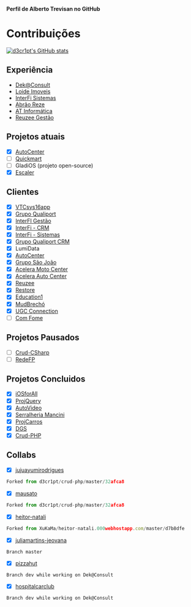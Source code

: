 **Perfil de Alberto Trevisan no GitHub**

# Contribuições
[![d3cr1pt's GitHub stats](https://github-readme-stats-ietj.vercel.app/api?username=d3cr1pt)](https://github.com/d3cr1pt)

## Experiência
- [Dek@Consult](https://dekaconsult.com.br/)
- [Loide Imoveis](https://loideimoveis.com.br)
- [InterFi Sistemas](https://www.interfi.net/)
- [Abrão Reze](https://www.abraoreze.com.br/)
- [AT Informática](https://albertotrevisan.com.br)
- [Reuzee Gestão](https://reuzee.com.br)

## Projetos atuais
- [x] [AutoCenter](https://github.com/d3cr1pt/admin.aceleramotocenter.com.br)
- [ ] [Quickmart](https://github.com/d3cr1pt/quickmart)
- [ ] GladiOS (projeto open-source) 
- [x] [Escaler](https://escaler.com.br)

## Clientes
- [x] [VTCsys16app](http://vtcconsultoria.com.br/sis/16)
- [x] [Grupo Qualiport](https://www.grupoqualiport.com.br/)
- [x] [InterFI Gestão](https://interfi.net)
- [x] [InterFi - CRM](https://admin.interfi.net/crm)
- [x] [InterFi - Sistemas](https://admin.interfi.net/acesso)
- [x] [Grupo Qualiport CRM](https://www.grupoqualiport.com.br/)
- [x] LumiData
- [x] [AutoCenter](https://aceleramotocenter.com.br/admin)
- [x] [Grupo São João](https://gruposaojoao.com.br)
- [x] [Acelera Moto Center](https://aceleramotocenter.com.br/admin)
- [x] [Acelera Auto Center](https://vps35619.publiccloud.com.br/autocenter)
- [x] [Reuzee](https://reuzee.com.br)
- [x] [Restore](https://restore.com.br)
- [x] [Education1](https://education1.com.br)
- [x] [MudBrechó](https://mudbrecho.com.br)
- [x] [UGC Connection](https://ugcjob.com.br)
- [ ] [Com Fome](https://comfome.reuzee.com.br)

## Projetos Pausados
- [ ] [Crud-CSharp](https://github.com/d3cr1pt/crud-csharp)
- [ ] [RedeFP](https://d3cr1pt.github.io/redefp/)

## Projetos Concluidos
- [x] [iOSforAll](https://github.com/d3cr1pt/iosforall)
- [x] [ProjQuery](https://github.com/d3cr1pt/projquery)
- [x] [AutoVideo](https://github.com/d3cr1pt/autovideo)
- [x] [Serralheria Mancini](https://github.com/d3cr1pt/serralheria-mancini)
- [x] [ProjCarros](https://github.com/d3cr1pt/projcarros)
- [x] [DGS](https://d3cr1pt.github.io/darkgoldenstars.000webhostapp.com/)
- [x] [Crud-PHP](https://github.com/d3cr1pt/crud-php)

## Collabs

- [x] [jujuayumirodrigues](https://github.com/d3cr1pt/jujuayumirodrigues.000webhostapp.com/)
``` javascript
Forked from d3cr1pt/crud-php/master/32afca8
```
- [x] [mausato](https://github.com/d3cr1pt/mausato.000webhostapp.com/)
``` javascript
Forked from d3cr1pt/crud-php/master/32afca8
```
- [x] [heitor-natali](https://github.com/d3cr1pt/heitor-natali.000webhostapp.com/)
``` javascript
Forked from XuKaMa/heitor-natali.000webhostapp.com/master/d7b8dfe
```
- [x] [juliamartins-jeovana](https://github.com/Julia-Martins/juliamartins-jeovana.heitorehgay.dx.am/)
```
Branch master
```
- [x] [pizzahut](https://www.pizzahut.com.br/) 
```
Branch dev while working on Dek@Consult 
```
- [x] [hospitalcarclub](https://www.hospitalcarclub.com.br/)
```
Branch dev while working on Dek@Consult
```
